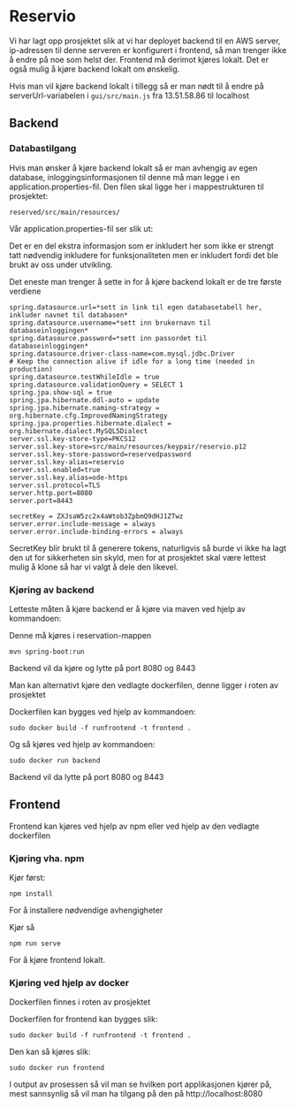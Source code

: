 # Reservio
Vi har lagt opp prosjektet slik at vi har deployet backend til en AWS server, ip-adressen
til denne serveren er konfigurert i frontend, så man trenger ikke å endre på noe som helst der. 
Frontend må derimot kjøres lokalt. Det er også mulig å kjøre backend lokalt om ønskelig.

Hvis man vil kjøre backend lokalt i tillegg så er man nødt til å endre på serverUrl-variabelen i
``gui/src/main.js`` fra 13.51.58.86 til localhost
## Backend
### Databastilgang
Hvis man ønsker å kjøre backend lokalt så er man avhengig av egen database, inloggingsinformasjonen til denne må man legge i en application.properties-fil. Den filen skal ligge her i mappestrukturen til prosjektet:
```
reserved/src/main/resources/
```
Vår application.properties-fil ser slik ut:

Det er en del ekstra informasjon som er inkludert her som ikke er strengt tatt nødvendig inkludere for funksjonaliteten
men er inkludert fordi det ble brukt av oss under utvikling.

Det eneste man trenger å sette in for å kjøre backend lokalt er de tre første verdiene
```
spring.datasource.url=*sett in link til egen databasetabell her, inkluder navnet til databasen*
spring.datasource.username=*sett inn brukernavn til databaseinloggingen*
spring.datasource.password=*sett inn passordet til databaseinloggingen*
spring.datasource.driver-class-name=com.mysql.jdbc.Driver
# Keep the connection alive if idle for a long time (needed in production)
spring.datasource.testWhileIdle = true
spring.datasource.validationQuery = SELECT 1
spring.jpa.show-sql = true
spring.jpa.hibernate.ddl-auto = update
spring.jpa.hibernate.naming-strategy = org.hibernate.cfg.ImprovedNamingStrategy
spring.jpa.properties.hibernate.dialect = org.hibernate.dialect.MySQL5Dialect
server.ssl.key-store-type=PKCS12
server.ssl.key-store=src/main/resources/keypair/reservio.p12
server.ssl.key-store-password=reservedpassword
server.ssl.key-alias=reservio
server.ssl.enabled=true
server.ssl.key.alias=ode-https
server.ssl.protocol=TLS
server.http.port=8080
server.port=8443

secretKey = ZXJsaW5zc2x4aWtob3ZpbmQ9dHJ1ZTwz
server.error.include-message = always
server.error.include-binding-errors = always
```

SecretKey blir brukt til å generere tokens, naturligvis så burde vi ikke ha lagt den ut for sikkerheten sin skyld, men for at prosjektet skal være lettest mulig å klone så har vi valgt å dele den likevel. 

### Kjøring av backend
Letteste måten å kjøre backend er å kjøre via maven ved hjelp av kommandoen:

Denne må kjøres i reservation-mappen
```
mvn spring-boot:run
```
Backend vil da kjøre og lytte på port 8080 og 8443

Man kan alternativt kjøre den vedlagte dockerfilen, denne ligger i roten av prosjektet

Dockerfilen kan bygges ved hjelp av kommandoen:
```
sudo docker build -f runfrontend -t frontend .
```
Og så kjøres ved hjelp av kommandoen:
```
sudo docker run backend
```

Backend vil da lytte på port 8080 og 8443

## Frontend
Frontend kan kjøres ved hjelp av npm eller ved hjelp av den vedlagte dockerfilen

### Kjøring vha. npm
Kjør først:
```
npm install
```
For å installere nødvendige avhengigheter

Kjør så
```
npm run serve
```
For å kjøre frontend lokalt.


### Kjøring ved hjelp av docker
Dockerfilen finnes i roten av prosjektet

Dockerfilen for frontend kan bygges slik:
```
sudo docker build -f runfrontend -t frontend .
```
Den kan så kjøres slik:
```
sudo docker run frontend
```
I output av prosessen så vil man se hvilken port applikasjonen kjører på, mest sannsynlig så vil man ha tilgang på den 
på http://localhost:8080

